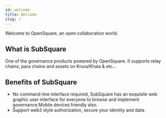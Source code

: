 ```yaml
---
id: welcome
title: Welcome
slug: /
---
```


Welcome to OpenSquare, an open collaboration world.

## What is SubSquare
One of the governance products powered by OpenSquare. It supports relay chains, para chains and assets on Krura/Khala & etc...
##  Benefits of SubSquare
- No command-line interface required, SubSquare has an exquisite web graphic user interface for everyone to browse and implement governance.Mobile devices friendly also.
- Support web3 style authorization, secure your identity and data.
